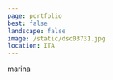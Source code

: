 ```yaml
---
page: portfolio
best: false
landscape: false
image: /static/dsc03731.jpg
location: ITA
---
```

marina